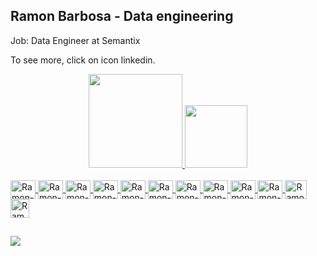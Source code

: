 ## Ramon Barbosa - Data engineering

Job: Data Engineer at Semantix

To see more, click on icon linkedin.


<div align="center">
  <a href="https://github.com/ramondata">
  <img height="150em" src="https://github-readme-stats.vercel.app/api?username=ramondata&show_icons=true&theme=dark&include_all_commits=true&count_private=true"/>
  <img height="100em" src="https://github-readme-stats.vercel.app/api/top-langs/?username=ramondata&layout=compact&langs_count=7&theme=dark"/>
</div>
<div style="display: inline_block"><br>
  <img align="center" alt="Ramon-Python" height="30" width="40" src="https://cdn.jsdelivr.net/gh/devicons/devicon/icons/python/python-original.svg">
  <img align="center" alt="Ramon-java" height="30" width="40" src="https://cdn.jsdelivr.net/gh/devicons/devicon/icons/java/java-original.svg">
  <img align="center" alt="Ramon-scala" height="30" width="40" src="https://cdn.jsdelivr.net/gh/devicons/devicon/icons/scala/scala-original.svg">
  <img align="center" alt="Ramon-cplusplus" height="30" width="40" src="https://cdn.jsdelivr.net/gh/devicons/devicon/icons/cplusplus/cplusplus-original.svg">
  <img align="center" alt="Ramon-postgresql" height="30" width="40" src="https://cdn.jsdelivr.net/gh/devicons/devicon/icons/postgresql/postgresql-original.svg">
  <img align="center" alt="Ramon-sqlserver" height="30" width="40" src="https://cdn.jsdelivr.net/gh/devicons/devicon/icons/microsoftsqlserver/microsoftsqlserver-plain.svg">
  <img align="center" alt="Ramon-mysql" height="30" width="40" src="https://cdn.jsdelivr.net/gh/devicons/devicon/icons/mysql/mysql-original.svg">
  <img align="center" alt="Ramon-oracle" height="30" width="40" src="https://cdn.jsdelivr.net/gh/devicons/devicon/icons/oracle/oracle-original.svg">
  <img align="center" alt="Ramon-apache" height="30" width="40" src="https://cdn.jsdelivr.net/gh/devicons/devicon/icons/apache/apache-original-wordmark.svg">
  <img align="center" alt="Ramon-linux" height="30" width="40" src="https://cdn.jsdelivr.net/gh/devicons/devicon/icons/linux/linux-original.svg"> 
  <img align="center" alt="Ramon-Hadoop" height="30" width="35" src="https://cdn.icon-icons.com/icons2/2699/PNG/512/apache_hadoop_logo_icon_169586.png">
  <img align="center" alt="Ramon-Hadoop" height="30" width="30" src="https://cdn.icon-icons.com/icons2/2699/PNG/512/apache_spark_logo_icon_170560.png">
</div>
  
  ##
 
<div> 
   <a href="linkedin.com/in/ramon-barbosa-01106719a" target="_blank"><img src="https://img.shields.io/badge/-LinkedIn-%230077B5?style=for-the-badge&logo=linkedin&logoColor=white" target="_blank">
 </a> 
 
